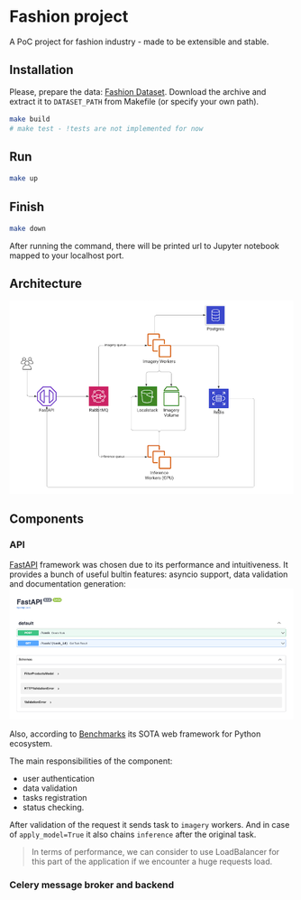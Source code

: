 Fashion project
====================
A PoC project for fashion industry - made to be extensible and stable.

## Installation
Please, prepare the data: [Fashion Dataset](https://www.kaggle.com/paramaggarwal/fashion-product-images-small). Download the archive and extract it to `DATASET_PATH` from Makefile (or specify your own path).
```sh
make build
# make test - !tests are not implemented for now
```
## Run
```sh
make up
```
## Finish
```sh
make down
```
After running the command, there will be printed url to Jupyter notebook mapped to your localhost port.
## Architecture
![Architecture](./docs/diagrams/architecture.png)
## Components
### API
[FastAPI](https://fastapi.tiangolo.com/) framework was chosen due to its performance and intuitiveness.
It provides a bunch of useful bultin features: asyncio support, data validation and documentation generation:
![Documentation](./docs/images/swagger.png)

Also, according to [Benchmarks](https://www.techempower.com/benchmarks/#section=test&runid=7464e520-0dc2-473d-bd34-dbdfd7e85911&hw=ph&test=query&l=zijzen-7)
its SOTA web framework for Python ecosystem.

The main responsibilities of the component: 
- user authentication
- data validation 
- tasks registration
- status checking.

After validation of the request it sends task to `imagery` workers. And in case of `apply_model=True` it also chains `inference` after the original task. 

> In terms of performance, we can consider to use LoadBalancer for this part of the application if we encounter a huge requests load.
### Celery message broker and backend
